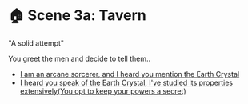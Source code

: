 # 🏠 Scene 3a: Tavern

"A solid attempt"

You greet the men and decide to tell them..

-   [I am an arcane sorcerer, and I heard you mention the Earth Crystal](./S-scene3c)
-   [I heard you speak of the Earth Crystal, I've studied its properties extensively(You opt to keep your powers a secret)](./S-scene3END)


